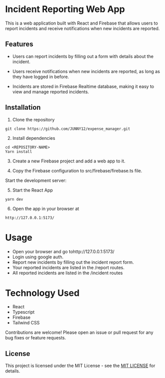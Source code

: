 # Incident Reporting Web App

This is a web application built with React and Firebase that allows users to report incidents and receive notifications when new incidents are reported.

## Features
- Users can report incidents by filling out a form with details about the       incident.

- Users receive notifications when new incidents are reported, as long as they have logged in before.
- Incidents are stored in Firebase Realtime database, making it easy to view and manage reported incidents.



## Installation
1. Clone the repository
```
git clone https://github.com/JUNNY12/expense_manager.git

```
2. Install dependencies

```
cd <REPOSITORY-NAME>
Yarn install

```
3. Create a new Firebase project and add a web app to it.

4. Copy the Firebase configuration to src/firebase/firebase.ts file.

Start the development server:

5. Start the React App

```
yarn dev

```

6. Open the app in your browser at
 ``` 
http://127.0.0.1:5173/
 
 ```
# Usage

- Open your browser and go tohttp://127.0.0.1:5173/
- Login using google  auth.
- Report new incidents by filling out the incident report form.
- Your reported incidents are listed in the /report routes.
- All reported incidents are listed in the /incident routes

# Technology Used
- React
- Typescript
- Firebase
- Tailwind CSS

Contributions are welcome! Please open an issue or pull request for any bug fixes or feature requests.

## License 
This project is licensed under the MIT License - see the [MIT LICENSE](LICENSE) for details.
